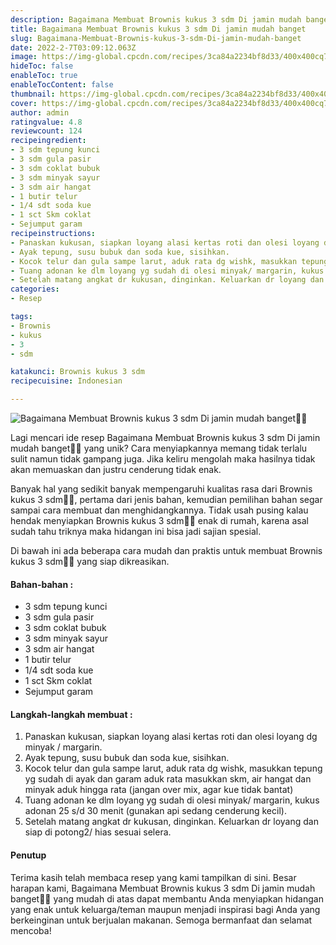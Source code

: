 ```yaml
---
description: Bagaimana Membuat Brownis kukus 3 sdm Di jamin mudah banget"
title: Bagaimana Membuat Brownis kukus 3 sdm Di jamin mudah banget
slug: Bagaimana-Membuat-Brownis-kukus-3-sdm-Di-jamin-mudah-banget
date: 2022-2-7T03:09:12.063Z
image: https://img-global.cpcdn.com/recipes/3ca84a2234bf8d33/400x400cq70/photo.jpg
hideToc: false
enableToc: true
enableTocContent: false
thumbnail: https://img-global.cpcdn.com/recipes/3ca84a2234bf8d33/400x400cq70/photo.jpg
cover: https://img-global.cpcdn.com/recipes/3ca84a2234bf8d33/400x400cq70/photo.jpg
author: admin
ratingvalue: 4.8
reviewcount: 124
recipeingredient:
- 3 sdm tepung kunci
- 3 sdm gula pasir
- 3 sdm coklat bubuk
- 3 sdm minyak sayur
- 3 sdm air hangat
- 1 butir telur
- 1/4 sdt soda kue
- 1 sct Skm coklat
- Sejumput garam
recipeinstructions:
- Panaskan kukusan, siapkan loyang alasi kertas roti dan olesi loyang dg minyak / margarin.
- Ayak tepung, susu bubuk dan soda kue, sisihkan.
- Kocok telur dan gula sampe larut, aduk rata dg wishk, masukkan tepung yg sudah di ayak dan garam aduk rata masukkan skm, air hangat dan minyak aduk hingga rata (jangan over mix, agar kue tidak bantat)
- Tuang adonan ke dlm loyang yg sudah di olesi minyak/ margarin, kukus adonan 25 s/d 30 menit (gunakan api sedang cenderung kecil).
- Setelah matang angkat dr kukusan, dinginkan. Keluarkan dr loyang dan siap di potong2/ hias sesuai selera.
categories:
- Resep

tags:
- Brownis
- kukus
- 3
- sdm

katakunci: Brownis kukus 3 sdm
recipecuisine: Indonesian

---
```


![Bagaimana Membuat Brownis kukus 3 sdm Di jamin mudah banget👩‍🍳](https://img-global.cpcdn.com/recipes/3ca84a2234bf8d33/400x400cq70/photo.jpg)

Lagi mencari ide resep Bagaimana Membuat Brownis kukus 3 sdm Di jamin mudah banget👩‍🍳 yang unik? Cara menyiapkannya memang tidak terlalu sulit namun tidak gampang juga. Jika keliru mengolah maka hasilnya tidak akan memuaskan dan justru cenderung tidak enak.

Banyak hal yang sedikit banyak mempengaruhi kualitas rasa dari Brownis kukus 3 sdm👩‍🍳, pertama dari jenis bahan, kemudian pemilihan bahan segar sampai cara membuat dan menghidangkannya. Tidak usah pusing kalau hendak menyiapkan Brownis kukus 3 sdm👩‍🍳 enak di rumah, karena asal sudah tahu triknya maka hidangan ini bisa jadi sajian spesial.

Di bawah ini ada beberapa cara mudah dan praktis untuk membuat Brownis kukus 3 sdm👩‍🍳 yang siap dikreasikan.

<!--inarticleads1-->

#### Bahan-bahan :

- 3 sdm tepung kunci
- 3 sdm gula pasir
- 3 sdm coklat bubuk
- 3 sdm minyak sayur
- 3 sdm air hangat
- 1 butir telur
- 1/4 sdt soda kue
- 1 sct Skm coklat
- Sejumput garam

<!--inarticleads2-->

#### Langkah-langkah membuat :

1. Panaskan kukusan, siapkan loyang alasi kertas roti dan olesi loyang dg minyak / margarin.
1. Ayak tepung, susu bubuk dan soda kue, sisihkan.
1. Kocok telur dan gula sampe larut, aduk rata dg wishk, masukkan tepung yg sudah di ayak dan garam aduk rata masukkan skm, air hangat dan minyak aduk hingga rata (jangan over mix, agar kue tidak bantat)
1. Tuang adonan ke dlm loyang yg sudah di olesi minyak/ margarin, kukus adonan 25 s/d 30 menit (gunakan api sedang cenderung kecil).
1. Setelah matang angkat dr kukusan, dinginkan. Keluarkan dr loyang dan siap di potong2/ hias sesuai selera.

#### Penutup

Terima kasih telah membaca resep yang kami tampilkan di sini. Besar harapan kami, Bagaimana Membuat Brownis kukus 3 sdm Di jamin mudah banget👩‍🍳 yang mudah di atas dapat membantu Anda menyiapkan hidangan yang enak untuk keluarga/teman maupun menjadi inspirasi bagi Anda yang berkeinginan untuk berjualan makanan. Semoga bermanfaat dan selamat mencoba!